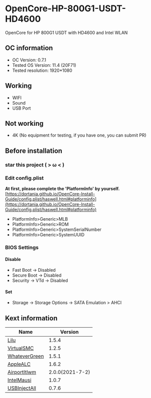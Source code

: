 <!--
 * @Date: 2021-04-29 14:08:06
 * @LastEditors: LemoFire
 * @LastEditTime: 2021-07-06 13:01:33
 * @FilePath: /undefined/Users/lemofire/Documents/git/OpenCore-HP-800G1-USDT-HD4600/README.md
-->

# OpenCore-HP-800G1-USDT-HD4600

OpenCore for HP 800G1 USDT with HD4600 and Intel WLAN

## OC information

- OC Version: 0.7.1
- Tested OS Version: 11.4 (20F71)
- Tested resolution: 1920*1080

## Working

- WIFI
- Sound
- USB Port

## Not working

- 4K (No equipment for testing, if you have one, you can submit PR)

## Before installation

### star this project ( > ω < )

### Edit config.plist

**At first, please complete the 'PlatformInfo' by yourself.** [https://dortania.github.io/OpenCore-Install-Guide/config.plist/haswell.html#platforminfo](https://dortania.github.io/OpenCore-Install-Guide/config.plist/haswell.html#platforminfo)

- PlatformInfo>Generic>MLB
- PlatformInfo>Generic>ROM
- PlatformInfo>Generic>SystemSerialNumber
- PlatformInfo>Generic>SystemUUID

### BIOS Settings

#### Disable

- Fast Boot -> Disabled
- Secure Boot -> Disabled
- Security -> VTd -> Disabled

#### Set

- Storage -> Storage Options -> SATA Emulation > AHCI

## Kext information

| Name                                                          | Version         |
| ------------------------------------------------------------- | --------------- |
| [Lilu](https://github.com/acidanthera/Lilu)                   | 1.5.4           |
| [VirtualSMC](https://github.com/acidanthera/VirtualSMC)       | 1.2.5           |
| [WhateverGreen](https://github.com/acidanthera/WhateverGreen) | 1.5.1           |
| [AppleALC](https://github.com/acidanthera/AppleALC)           | 1.6.2           |
| [AirportItlwm](https://github.com/OpenIntelWireless/itlwm)    | 2.0.0(2021-7-2) |
| [IntelMausi](https://github.com/acidanthera/IntelMausi)       | 1.0.7           |
| [USBInjectAll](https://github.com/Sniki/OS-X-USB-Inject-All)  | 0.7.6           |
